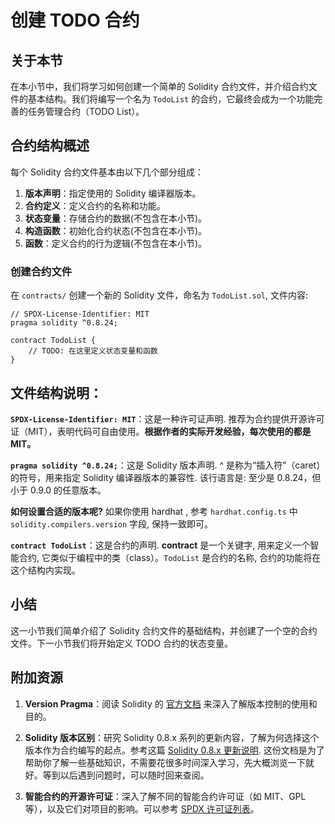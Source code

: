 # 创建 TODO 合约

## 关于本节

在本小节中，我们将学习如何创建一个简单的 Solidity 合约文件，并介绍合约文件的基本结构。我们将编写一个名为 `TodoList` 的合约，它最终会成为一个功能完善的任务管理合约（TODO List）。

## 合约结构概述

每个 Solidity 合约文件基本由以下几个部分组成：

1. **版本声明**：指定使用的 Solidity 编译器版本。
2. **合约定义**：定义合约的名称和功能。
3. **状态变量**：存储合约的数据(不包含在本小节)。
4. **构造函数**：初始化合约状态(不包含在本小节)。
5. **函数**：定义合约的行为逻辑(不包含在本小节)。

### 创建合约文件

在 `contracts/` 创建一个新的 Solidity 文件，命名为 `TodoList.sol`, 文件内容:

```solidity
// SPDX-License-Identifier: MIT
pragma solidity ^0.8.24;

contract TodoList {
    // TODO: 在这里定义状态变量和函数
}
```

## 文件结构说明：

**`SPDX-License-Identifier: MIT`**：这是一种许可证声明. 推荐为合约提供开源许可证（MIT），表明代码可自由使用。**根据作者的实际开发经验，每次使用的都是 MIT。**

**`pragma solidity ^0.8.24;`**：这是 Solidity 版本声明. ^ 是称为“插入符”（caret）的符号，用来指定 Solidity 编译器版本的兼容性. 该行语言是: 至少是 0.8.24，但 小于 0.9.0 的任意版本。

**如何设置合适的版本呢?** 如果你使用 hardhat , 参考 `hardhat.config.ts` 中 `solidity.compilers.version` 字段, 保持一致即可。

**`contract TodoList`**：这是合约的声明. **contract** 是一个关键字, 用来定义一个智能合约, 它类似于编程中的类（class）。`TodoList` 是合约的名称, 合约的功能将在这个结构内实现。

## 小结

这一小节我们简单介绍了 Solidity 合约文件的基础结构，并创建了一个空的合约文件。下一小节我们将开始定义 TODO 合约的状态变量。

## 附加资源

1. **Version Pragma**：阅读 Solidity 的 [官方文档](https://docs.soliditylang.org/en/v0.8.27/layout-of-source-files.html#pragma) 来深入了解版本控制的使用和目的。

2. **Solidity 版本区别**：研究 Solidity 0.8.x 系列的更新内容，了解为何选择这个版本作为合约编写的起点。参考这篇 [Solidity 0.8.x 更新说明](https://docs.soliditylang.org/en/v0.8.27/080-breaking-changes.html). 这份文档是为了帮助你了解一些基础知识，不需要花很多时间深入学习，先大概浏览一下就好。等到以后遇到问题时，可以随时回来查阅。

3. **智能合约的开源许可证**：深入了解不同的智能合约许可证（如 MIT、GPL 等），以及它们对项目的影响。可以参考 [SPDX 许可证列表](https://spdx.org/licenses/)。
